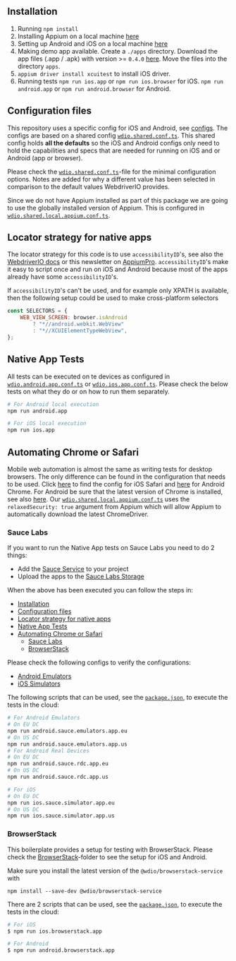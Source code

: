 ## Installation

1. Running `npm install`
2. Installing Appium on a local machine [here](./docs/APPIUM.md)
3. Setting up Android and iOS on a local machine [here](./docs/ANDROID_IOS_SETUP.md)
4. Making demo app available. Create a `./apps` directory. Download the app files (.app / .apk) with version >= `0.4.0` [here](https://github.com/webdriverio/native-demo-app/6eleases). Move the files into the directory `apps`.
5. `appium driver install xcuitest` to install iOS driver.
6. Running tests `npm run ios.app` or `npm run ios.browser` for iOS. `npm run android.app` or `npm run android.browser` for Android.

## Configuration files

This repository uses a specific config for iOS and Android, see [configs](./config). The configs are based on a shared config
[`wdio.shared.conf.ts`](./config/wdio.shared.conf.ts).
This shared config holds **all the defaults** so the iOS and Android configs only need to hold the capabilities and specs that are needed
for running on iOS and or Android (app or browser).

Please check the [`wdio.shared.conf.ts`](./config/wdio.shared.conf.ts)-file for the minimal configuration options. Notes are added for why
a different value has been selected in comparison to the default values WebdriverIO provides.

Since we do not have Appium installed as part of this package we are going to use the globally installed version of Appium. This is
configured in [`wdio.shared.local.appium.conf.ts`](./config/wdio.shared.local.appium.conf.ts).

## Locator strategy for native apps

The locator strategy for this code is to use `accessibilityID`'s, see also the
[WebdriverIO docs](https://webdriver.io/docs/selectors#accessibility-id) or this newsletter on
[AppiumPro](https://appiumpro.com/editions/20).
`accessibilityID`'s make it easy to script once and run on iOS and Android because most of the apps already have some `accessibilityID`'s.

If `accessibilityID`'s can't be used, and for example only XPATH is available, then the following setup could be used to make cross-platform
selectors

```js
const SELECTORS = {
    WEB_VIEW_SCREEN: browser.isAndroid
        ? "*//android.webkit.WebView"
        : "*//XCUIElementTypeWebView",
};
```

## Native App Tests

All tests can be executed on te devices as configured in [`wdio.android.app.conf.ts`](./config/wdio.android.app.conf.ts) or
[`wdio.ios.app.conf.ts`](./config/wdio.ios.app.conf.ts). Please check the below tests on what they do or on how to run them separately.

```sh
# For Android local execution
npm run android.app

# For iOS local execution
npm run ios.app
```
## Automating Chrome or Safari

Mobile web automation is almost the same as writing tests for desktop browsers. The only difference can be found in the configuration that
needs to be used. Click [here](config/wdio.ios.browser.conf.ts) to find the config for iOS Safari and
[here](config/wdio.android.browser.conf.ts) for Android Chrome.
For Android be sure that the latest version of Chrome is installed, see also
[here](./docs/FAQ.md#i-get-the-error-no-chromedriver-found-that-can-automate-chrome-). Our
[`wdio.shared.local.appium.conf.ts`](./config/wdio.shared.local.appium.conf.ts) uses the `relaxedSecurity: true` argument from Appium which
will allow Appium to automatically download the latest ChromeDriver.

### Sauce Labs

If you want to run the Native App tests on Sauce Labs you need to do 2 things:

-   Add the [Sauce Service](#add-sauce-service) to your project
-   Upload the apps to the [Sauce Labs Storage](#upload-apps-to-sauce-storage)

When the above has been executed you can follow the steps in:

- [Installation](#installation)
- [Configuration files](#configuration-files)
- [Locator strategy for native apps](#locator-strategy-for-native-apps)
- [Native App Tests](#native-app-tests)
- [Automating Chrome or Safari](#automating-chrome-or-safari)
  - [Sauce Labs](#sauce-labs)
  - [BrowserStack](#browserstack)

Please check the following configs to verify the configurations:

-   [Android Emulators](./config/saucelabs/wdio.android.emulators.app.conf.ts)
-   [iOS Simulators](./config/saucelabs/wdio.ios.simulators.app.conf.ts)

The following scripts that can be used, see the [`package.json`](./package.json), to execute the tests in the cloud:

```sh
# For Android Emulators
# On EU DC
npm run android.sauce.emulators.app.eu
# On US DC
npm run android.sauce.emulators.app.us
# For Android Real Devices
# On EU DC
npm run android.sauce.rdc.app.eu
# On US DC
npm run android.sauce.rdc.app.us

# For iOS
# On EU DC
npm run ios.sauce.simulator.app.eu
# On US DC
npm run ios.sauce.simulator.app.us
```

### BrowserStack

This boilerplate provides a setup for testing with BrowserStack. Please check the [BrowserStack](./config/browserstack)-folder to see the
setup for iOS and Android.

Make sure you install the latest version of the `@wdio/browserstack-service` with

```shell
npm install --save-dev @wdio/browserstack-service
```

There are 2 scripts that can be used, see the [`package.json`](./package.json), to execute the tests in the cloud:

```sh
# For iOS
$ npm run ios.browserstack.app

# For Android
$ npm run android.browserstack.app
```
